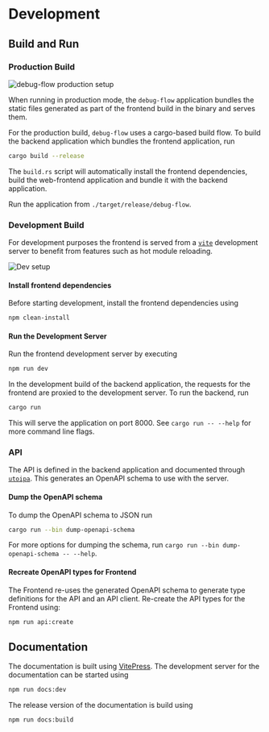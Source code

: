 # Development

## Build and Run

### Production Build

![debug-flow production setup](/debug-flow-prod-setup.drawio.svg)

When running in production mode, the `debug-flow` application bundles the static files generated as
part of the frontend build in the binary and serves them.

For the production build, `debug-flow` uses a cargo-based build flow.
To build the backend application which bundles the frontend application, run

```sh
cargo build --release
```

The `build.rs` script will automatically install the frontend dependencies, build the web-frontend
application and bundle it with the backend application.

Run the application from `./target/release/debug-flow`.

### Development Build

For development purposes the frontend is served from a [`vite`](https://vite.dev/) development server to benefit from
features such as hot module reloading.

![Dev setup](/debug-flow-dev-setup.drawio.svg)

#### Install frontend dependencies

Before starting development, install the frontend dependencies using

```sh
npm clean-install
```

#### Run the Development Server

Run the frontend development server by executing

```sh
npm run dev
```

In the development build of the backend application, the requests for the frontend are proxied to the development
server. To run the backend, run

```sh
cargo run
```

This will serve the application on port 8000. See `cargo run -- --help` for more command line flags.

### API

The API is defined in the backend application and documented through [`utoipa`](https://docs.rs/utoipa/latest/utoipa/).
This generates an OpenAPI schema to use with the server.

#### Dump the OpenAPI schema

To dump the OpenAPI schema to JSON run

```sh
cargo run --bin dump-openapi-schema
```

For more options for dumping the schema, run `cargo run --bin dump-openapi-schema -- --help`.

#### Recreate OpenAPI types for Frontend

The Frontend re-uses the generated OpenAPI schema to generate type definitions for the API and an API client.
Re-create the API types for the Frontend using:

```sh
npm run api:create
```

## Documentation

The documentation is built using [VitePress](https://vitepress.dev). The development server for the documentation can
be started using

```sh
npm run docs:dev
```

The release version of the documentation is build using

```sh
npm run docs:build
```
